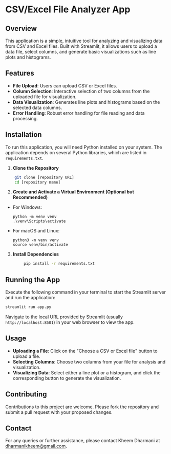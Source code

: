 # CSV/Excel File Analyzer App

## Overview

This application is a simple, intuitive tool for analyzing and visualizing data from CSV and Excel files. Built with Streamlit, it allows users to upload a data file, select columns, and generate basic visualizations such as line plots and histograms.

## Features

- **File Upload**: Users can upload CSV or Excel files.
- **Column Selection**: Interactive selection of two columns from the uploaded file for visualization.
- **Data Visualization**: Generates line plots and histograms based on the selected data columns.
- **Error Handling**: Robust error handling for file reading and data processing.

## Installation

To run this application, you will need Python installed on your system. The application depends on several Python libraries, which are listed in `requirements.txt`.

1. **Clone the Repository**

```bash
    git clone [repository URL]
    cd [repository name]
```

2. **Create and Activate a Virtual Environment (Optional but Recommended)**

- For Windows:
  ```
  python -m venv venv
  .\venv\Scripts\activate
  ```
- For macOS and Linux:
  ```
  python3 -m venv venv
  source venv/bin/activate
  ```

3. **Install Dependencies**

```bash
        pip install -r requirements.txt
```

## Running the App

Execute the following command in your terminal to start the Streamlit server and run the application:

```bash
streamlit run app.py
```

Navigate to the local URL provided by Streamlit (usually `http://localhost:8501`) in your web browser to view the app.

## Usage

- **Uploading a File**: Click on the "Choose a CSV or Excel file" button to upload a file.
- **Selecting Columns**: Choose two columns from your file for analysis and visualization.
- **Visualizing Data**: Select either a line plot or a histogram, and click the corresponding button to generate the visualization.

## Contributing

Contributions to this project are welcome. Please fork the repository and submit a pull request with your proposed changes.

## Contact

For any queries or further assistance, please contact Kheem Dharmani at dharmanikheem@gmail.com.

